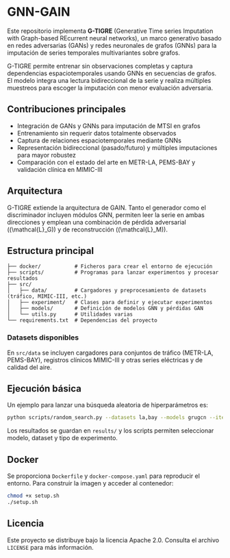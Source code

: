 # GNN-GAIN

Este repositorio implementa **G-TIGRE** (Generative Time series Imputation with Graph-based REcurrent neural networks), un marco generativo basado en redes adversarias (GANs) y redes neuronales de grafos (GNNs) para la imputación de series temporales multivariantes sobre grafos.

G-TIGRE permite entrenar sin observaciones completas y captura dependencias espaciotemporales usando GNNs en secuencias de grafos. El modelo integra una lectura bidireccional de la serie y realiza múltiples muestreos para escoger la imputación con menor evaluación adversaria.

## Contribuciones principales
- Integración de GANs y GNNs para imputación de MTSI en grafos
- Entrenamiento sin requerir datos totalmente observados
- Captura de relaciones espaciotemporales mediante GNNs
- Representación bidireccional (pasado/futuro) y múltiples imputaciones para mayor robustez
- Comparación con el estado del arte en METR-LA, PEMS-BAY y validación clínica en MIMIC-III

## Arquitectura
G-TIGRE extiende la arquitectura de GAIN. Tanto el generador como el discriminador incluyen módulos GNN, permiten leer la serie en ambas direcciones y emplean una combinación de pérdida adversarial (\(\mathcal{L}_G\)) y de reconstrucción (\(\mathcal{L}_M\)).

## Estructura principal
``` 
├── docker/           # Ficheros para crear el entorno de ejecución
├── scripts/          # Programas para lanzar experimentos y procesar resultados
├── src/
│   ├── data/         # Cargadores y preprocesamiento de datasets (tráfico, MIMIC-III, etc.)
│   ├── experiment/   # Clases para definir y ejecutar experimentos
│   ├── models/       # Definición de modelos GNN y pérdidas GAN
│   └── utils.py      # Utilidades varias
└── requirements.txt  # Dependencias del proyecto
```

### Datasets disponibles
En `src/data` se incluyen cargadores para conjuntos de tráfico (METR-LA, PEMS-BAY), registros clínicos MIMIC-III y otras series eléctricas y de calidad del aire.

## Ejecución básica
Un ejemplo para lanzar una búsqueda aleatoria de hiperparámetros es:
```bash
python scripts/random_search.py --datasets la,bay --models grugcn --iterations 50 --gpu 0
```
Los resultados se guardan en `results/` y los scripts permiten seleccionar modelo, dataset y tipo de experimento.

## Docker
Se proporciona `Dockerfile` y `docker-compose.yaml` para reproducir el entorno. Para construir la imagen y acceder al contenedor:
```bash
chmod +x setup.sh
./setup.sh
```

## Licencia
Este proyecto se distribuye bajo la licencia Apache 2.0. Consulta el archivo `LICENSE` para más información.
